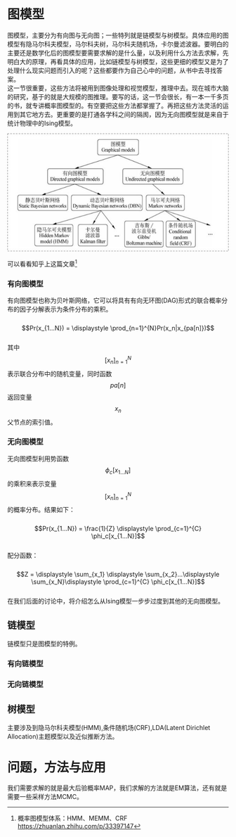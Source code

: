 # 图模型

图模型，主要分为有向图与无向图；一些特列就是链模型与树模型。具体应用的图模型有隐马尔科夫模型，马尔科夫树，马尔科夫随机场，卡尔曼滤波器。要明白的主要还是数学化后的图模型要需要求解的是什么量，以及利用什么方法去求解，先明白大的原理，再看具体的应用，比如链模型与树模型，这些更细的模型又是为了处理什么现实问题而引入的呢？这些都要作为自己心中的问题，从书中去寻找答案。  
这一节很重要，这些方法将被用到图像处理和视觉模型，推理中去。现在城市大脑的研究，基于的就是大规模的图推理。要写的话，这一节会很长，有一本一千多页的书，就专讲概率图模型的。有空要把这些方法都掌握了。再把这些方法灵活的运用到其它地方去。更重要的是打通各学科之间的隔阂，因为无向图模型就是来自于统计物理中的Ising模型。

![](/assets/Graph_model.png)

可以看看知乎上这篇文章[^1]

### 有向图模型

有向图模型也称为贝叶斯网络，它可以将具有有向无环图\(DAG\)形式的联合概率分布的因子分解表示为条件分布的乘积。  
  $$Pr(x_{1...N}) = \displaystyle \prod_{n=1}^{N}Pr(x_n|x_{pa[n]})$$  
其中$$[x_n]_{n=1}^N$$表示联合分布中的随机变量，同时函数$$pa[n]$$返回变量$$x_n$$父节点的索引值。

### 无向图模型

无向图模型利用势函数$$\phi_c[x_{1...N}]$$的乘积来表示变量$$[x_n]_{n=1}^N$$的概率分布。结果如下：  
  $$Pr(x_{1...N}) = \frac{1}{Z} \displaystyle \prod_{c=1}^{C} \phi_c[x_{1...N}]$$  
配分函数：  
  $$Z = \displaystyle \sum_{x_1} \displaystyle \sum_{x_2}...\displaystyle \sum_{x_N}\displaystyle \prod_{c=1}^{C} \phi_c[x_{1...N}]$$  
在我们后面的讨论中，将介绍怎么从Ising模型一步步过度到其他的无向图模型。

## 链模型

链模型只是图模型的特例。

### 有向链模型

### 无向链模型

## 树模型

主要涉及到隐马尔科夫模型\(HMM\),条件随机场\(CRF\),LDA\(Latent Dirichlet Allocation\)主题模型以及近似推断方法。

# 问题，方法与应用

我们需要求解的就是最大后验概率MAP，我们求解的方法就是EM算法，还有就是需要一些采样方法MCMC。

[^1]:  概率图模型体系：HMM、MEMM、CRF https://zhuanlan.zhihu.com/p/33397147

